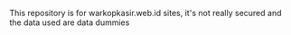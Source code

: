 This repository is for warkopkasir.web.id sites, it's not really secured and the data used are data dummies 
